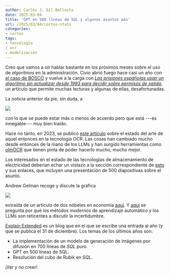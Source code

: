 ```yaml
---
author: Carlos J. Gil Bellosta
date: 2025-03-04
title: 'GPT en 500 líneas de SQL y algunos asuntos más'
url: /2025/03/04/cortos-stats
categories:
- cortos
tags:
- tecnología
- ocr
- modelización
---
```


Creo que vamos a oír hablar bastante en los próximos meses sobre el uso de _algoritmos_ en la administración. Civio abrió fuego hace casi un año con [el caso de BOSCO](/2024/05/16/sentencia-bono-social-luz-i) y vuelve a la carga con
[_Las prisiones españolas usan un algoritmo sin actualizar desde 1993 para decidir sobre permisos de salida_](https://civio.es/justicia/2025/02/26/las-prisiones-espanolas-usan-un-algoritmo-sin-actualizar-desde-1993-para-decidir-sobre-permisos-de-salida/),
un artículo que permite muchas lecturas y algunas de ellas, desafortunadas.

La noticia anterior da pie, sin duda, a

![](/wp-uploads/2025/computer-accountable.png#center)

con lo que se puede estar más o menos de acuerdo pero que está ---es innegable--- muy bien traído.

Hace no tanto, en 2023, se publicó [este artículo](https://source.opennews.org/articles/our-search-best-ocr-tool-2023/) sobre el estado del arte de aquel entonces en la tecnología OCR. Las cosas han cambiado mucho desde entonces de la mano de los LLMs y han surgido herramientas como [olmOCR](https://simonwillison.net/2025/Feb/26/olmocr/) que tienen pinta de poder hacerlo mucho, mucho mejor.

Los interesados en el estado de las tecnologías de almacenamiento de electricidad deberían echar un vistazo a la sección correspondiente de [esto](https://www.construction-physics.com/p/reading-list-022225) y sus enlaces, que incluyen una presentación de 500 diapositivas sobre el asunto.

Andrew Gelman recoge y discute la gráfica

![](/wp-uploads/2025/low-r2.png#center)

extraída de un artículo de dos nóbeles en economía [aquí](https://statmodeling.stat.columbia.edu/2025/02/28/the-r-squared-on-this-is-kinda-low-no/). Y
[aquí](https://statmodeling.stat.columbia.edu/2025/02/22/why-dont-machine-learning-and-large-language-model-evaluations-report-uncertainty/)
se pregunta por qué los métodos _modernos_ de aprendizaje automático y los LLMs son reticentes a discutir la incertidumbre.

[Explain Extended](https://explainextended.com/) es un blog que en el que se escribe una entrada al año (y que se publica el 31 de diciembre). Los temas de los últimos años son:
- La implementación de un modelo de generación de imágenes por difusión en 700 líneas de _SQL puro_.
- GPT en 500 líneas de SQL.
- Resolución del cubo de Rubik en SQL.

¡Ver y no creer!
